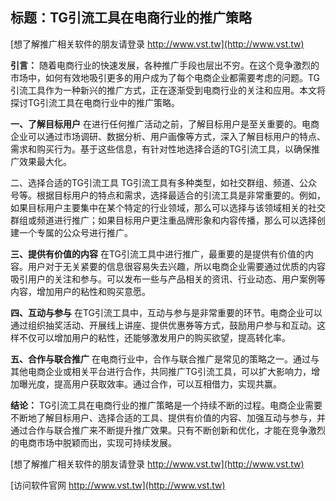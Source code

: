 ## **标题：TG引流工具在电商行业的推广策略**

[想了解推广相关软件的朋友请登录 http://www.vst.tw](http://www.vst.tw)

**引言：**
随着电商行业的快速发展，各种推广手段也层出不穷。在这个竞争激烈的市场中，如何有效地吸引更多的用户成为了每个电商企业都需要考虑的问题。TG引流工具作为一种新兴的推广方式，正在逐渐受到电商行业的关注和应用。本文将探讨TG引流工具在电商行业中的推广策略。

**一、了解目标用户**
在进行任何推广活动之前，了解目标用户是至关重要的。电商企业可以通过市场调研、数据分析、用户画像等方式，深入了解目标用户的特点、需求和购买行为。基于这些信息，有针对性地选择合适的TG引流工具，以确保推广效果最大化。

二、选择合适的TG引流工具
TG引流工具有多种类型，如社交群组、频道、公众号等。根据目标用户的特点和需求，选择最适合的引流工具是非常重要的。例如，如果目标用户主要集中在某个特定的行业领域，那么可以选择与该领域相关的社交群组或频道进行推广；如果目标用户更注重品牌形象和内容传播，那么可以选择创建一个专属的公众号进行推广。

**三、提供有价值的内容**
在TG引流工具中进行推广，最重要的是提供有价值的内容。用户对于无关紧要的信息很容易失去兴趣，所以电商企业需要通过优质的内容吸引用户的关注和参与。可以发布一些与产品相关的资讯、行业动态、用户案例等内容，增加用户的粘性和购买意愿。

**四、互动与参与**
在TG引流工具中，互动与参与是非常重要的环节。电商企业可以通过组织抽奖活动、开展线上讲座、提供优惠券等方式，鼓励用户参与和互动。这样不仅可以增加用户的粘性，还能够激发用户的购买欲望，提高转化率。

**五、合作与联合推广**
在电商行业中，合作与联合推广是常见的策略之一。通过与其他电商企业或相关平台进行合作，共同推广TG引流工具，可以扩大影响力，增加曝光度，提高用户获取效率。通过合作，可以互相借力，实现共赢。

**结论：**
TG引流工具在电商行业的推广策略是一个持续不断的过程。电商企业需要不断地了解目标用户、选择合适的工具、提供有价值的内容、加强互动与参与，并通过合作与联合推广来不断提升推广效果。只有不断创新和优化，才能在竞争激烈的电商市场中脱颖而出，实现可持续发展。

[想了解推广相关软件的朋友请登录 http://www.vst.tw](http://www.vst.tw)


[访问软件官网 http://www.vst.tw](http://www.vst.tw)
